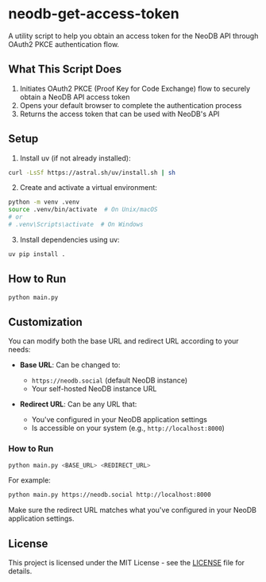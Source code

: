 # neodb-get-access-token

A utility script to help you obtain an access token for the NeoDB API through OAuth2 PKCE authentication flow.

## What This Script Does

1. Initiates OAuth2 PKCE (Proof Key for Code Exchange) flow to securely obtain a NeoDB API access token
2. Opens your default browser to complete the authentication process
3. Returns the access token that can be used with NeoDB's API

## Setup

1. Install uv (if not already installed):
```bash
curl -LsSf https://astral.sh/uv/install.sh | sh
```

2. Create and activate a virtual environment:
```bash
python -m venv .venv
source .venv/bin/activate  # On Unix/macOS
# or
# .venv\Scripts\activate  # On Windows
```

3. Install dependencies using uv:
```bash
uv pip install .
```

## How to Run

```bash
python main.py
```

## Customization

You can modify both the base URL and redirect URL according to your needs:

- **Base URL**: Can be changed to:
  - `https://neodb.social` (default NeoDB instance)
  - Your self-hosted NeoDB instance URL
  
- **Redirect URL**: Can be any URL that:
  - You've configured in your NeoDB application settings
  - Is accessible on your system (e.g., `http://localhost:8000`)

### How to Run

```bash
python main.py <BASE_URL> <REDIRECT_URL>
```

For example:
```bash
python main.py https://neodb.social http://localhost:8000
```

Make sure the redirect URL matches what you've configured in your NeoDB application settings.

## License

This project is licensed under the MIT License - see the [LICENSE](LICENSE) file for details.
